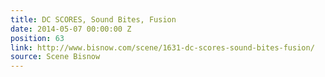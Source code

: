 ```yaml
---
title: DC SCORES, Sound Bites, Fusion
date: 2014-05-07 00:00:00 Z
position: 63
link: http://www.bisnow.com/scene/1631-dc-scores-sound-bites-fusion/
source: Scene Bisnow
---
```


